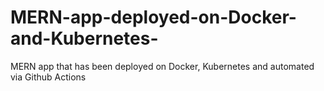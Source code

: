 # MERN-app-deployed-on-Docker-and-Kubernetes-
MERN app that has been deployed on Docker, Kubernetes and automated via Github Actions
